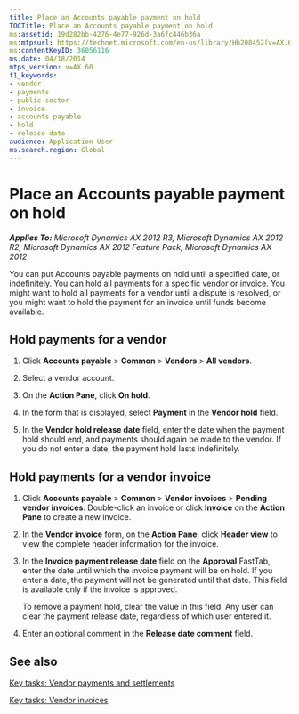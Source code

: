```yaml
---
title: Place an Accounts payable payment on hold
TOCTitle: Place an Accounts payable payment on hold
ms:assetid: 19d282bb-4276-4e77-926d-3a6fc446b36a
ms:mtpsurl: https://technet.microsoft.com/en-us/library/Hh208452(v=AX.60)
ms:contentKeyID: 36056116
ms.date: 04/18/2014
mtps_version: v=AX.60
f1_keywords:
- vendor
- payments
- public sector
- invoice
- accounts payable
- hold
- release date
audience: Application User
ms.search.region: Global
---
```


# Place an Accounts payable payment on hold 


_**Applies To:** Microsoft Dynamics AX 2012 R3, Microsoft Dynamics AX 2012 R2, Microsoft Dynamics AX 2012 Feature Pack, Microsoft Dynamics AX 2012_

You can put Accounts payable payments on hold until a specified date, or indefinitely. You can hold all payments for a specific vendor or invoice. You might want to hold all payments for a vendor until a dispute is resolved, or you might want to hold the payment for an invoice until funds become available.

## Hold payments for a vendor

1.  Click **Accounts payable** \> **Common** \> **Vendors** \> **All vendors**.

2.  Select a vendor account.

3.  On the **Action Pane**, click **On hold**.

4.  In the form that is displayed, select **Payment** in the **Vendor hold** field.

5.  In the **Vendor hold release date** field, enter the date when the payment hold should end, and payments should again be made to the vendor. If you do not enter a date, the payment hold lasts indefinitely.

## Hold payments for a vendor invoice

1.  Click **Accounts payable** \> **Common** \> **Vendor invoices** \> **Pending vendor invoices**. Double-click an invoice or click **Invoice** on the **Action Pane** to create a new invoice.

2.  In the **Vendor invoice** form, on the **Action Pane**, click **Header view** to view the complete header information for the invoice.

3.  In the **Invoice payment release date** field on the **Approval** FastTab, enter the date until which the invoice payment will be on hold. If you enter a date, the payment will not be generated until that date. This field is available only if the invoice is approved.
    
    To remove a payment hold, clear the value in this field. Any user can clear the payment release date, regardless of which user entered it.

4.  Enter an optional comment in the **Release date comment** field.

## See also

[Key tasks: Vendor payments and settlements](key-tasks-vendor-payments-and-settlements.md)

[Key tasks: Vendor invoices](key-tasks-vendor-invoices.md)

  


